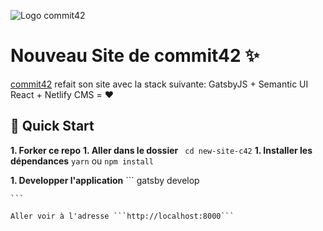 ![Logo commit42](/static/assets/logoc42.png)

# Nouveau Site de commit42 :sparkles:

[commit42](https://www.commit42.fr/) refait son site avec la stack suivante: GatsbyJS + Semantic UI React + Netlify CMS = :heart:

## :rocket: Quick Start

**1.  Forker ce repo**
**1.  Aller dans le dossier**
    ``` 
    cd new-site-c42
    ```
**1.  Installer les dépendances**
       ```
       yarn
       ```
       ou
       ```
       npm install
       ```

**1.  Developper l'application**
    ``` 
    gatsby develop

    ```

    Aller voir à l'adresse ```http://localhost:8000```

  